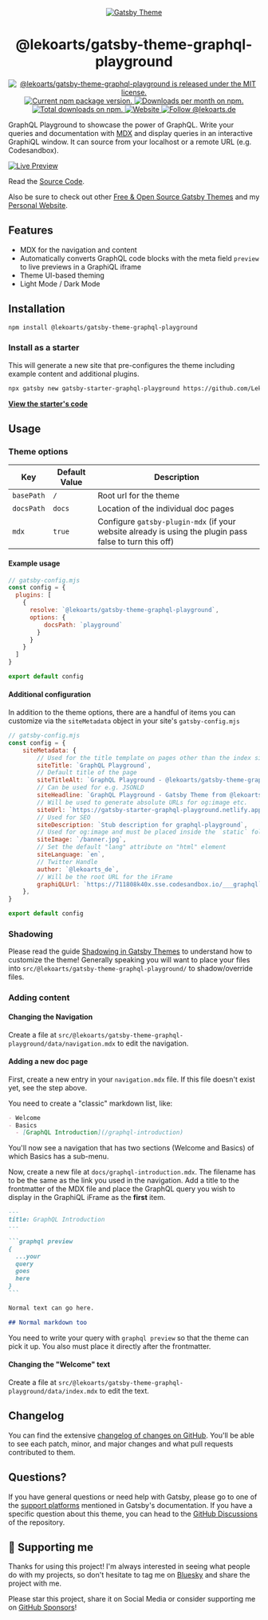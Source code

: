 <p align="center">
  <a href="https://themes.lekoarts.de">
    <img alt="Gatsby Theme" src="https://img.lekoarts.de/gatsby/gatsby-themes-illustration.png" />
  </a>
</p>
<h1 align="center">
  @lekoarts/gatsby-theme-graphql-playground
</h1>

<p align="center">
  <a href="https://github.com/LekoArts/gatsby-themes/blob/main/LICENSE">
    <img src="https://img.shields.io/badge/license-MIT-blue.svg" alt="@lekoarts/gatsby-theme-graphql-playground is released under the MIT license." />
  </a>
  <a href="https://www.npmjs.org/package/@lekoarts/gatsby-theme-graphql-playground">
    <img src="https://img.shields.io/npm/v/@lekoarts/gatsby-theme-graphql-playground.svg" alt="Current npm package version." />
  </a>
  <a href="https://npmcharts.com/compare/@lekoarts/gatsby-theme-graphql-playground?minimal=true">
    <img src="https://img.shields.io/npm/dm/@lekoarts/gatsby-theme-graphql-playground.svg" alt="Downloads per month on npm." />
  </a>
  <a href="https://npmcharts.com/compare/@lekoarts/gatsby-theme-graphql-playground?minimal=true">
    <img src="https://img.shields.io/npm/dt/@lekoarts/gatsby-theme-graphql-playground.svg" alt="Total downloads on npm." />
  </a>
  <a href="https://www.lekoarts.de?utm_source=graphql-playground&utm_medium=Theme">
    <img alt="Website" src="https://img.shields.io/badge/-website-blue">
  </a>
<a href="https://bsky.app/profile/lekoarts.de">
  <img src="https://img.shields.io/badge/Bluesky-0285FF?logo=bluesky&logoColor=fff" alt="Follow @lekoarts.de" />
</a>
</p>

GraphQL Playground to showcase the power of GraphQL. Write your queries and documentation with [MDX](https://mdxjs.com/) and display queries in an interactive GraphiQL window. It can source from your localhost or a remote URL (e.g. Codesandbox).

[![Live Preview](https://img.lekoarts.de/gatsby/preview.svg)](https://gatsby-starter-graphql-playground.netlify.app)

Read the [Source Code](https://github.com/LekoArts/gatsby-starter-graphql-playground).

Also be sure to check out other [Free & Open Source Gatsby Themes](https://themes.lekoarts.de) and my [Personal Website](https://www.lekoarts.de?utm_source=graphql-playground&utm_medium=Theme).

## Features

- MDX for the navigation and content
- Automatically converts GraphQL code blocks with the meta field `preview` to live previews in a GraphiQL iframe
- Theme UI-based theming
- Light Mode / Dark Mode

## Installation

```sh
npm install @lekoarts/gatsby-theme-graphql-playground
```

### Install as a starter

This will generate a new site that pre-configures the theme including example content and additional plugins.

```sh
npx gatsby new gatsby-starter-graphql-playground https://github.com/LekoArts/gatsby-starter-graphql-playground
```

[**View the starter's code**](https://github.com/LekoArts/gatsby-starter-graphql-playground)

## Usage

### Theme options

| Key        | Default Value | Description                                                                                             |
| ---------- | ------------- | ------------------------------------------------------------------------------------------------------- |
| `basePath` | `/`           | Root url for the theme                                                                                  |
| `docsPath` | `docs`        | Location of the individual doc pages                                                                    |
| `mdx`      | `true`        | Configure `gatsby-plugin-mdx` (if your website already is using the plugin pass false to turn this off) |

#### Example usage

```js
// gatsby-config.mjs
const config = {
  plugins: [
    {
      resolve: `@lekoarts/gatsby-theme-graphql-playground`,
      options: {
          docsPath: `playground`
        }
      }
    }
  ]
}

export default config
```

#### Additional configuration

In addition to the theme options, there are a handful of items you can customize via the `siteMetadata` object in your site's `gatsby-config.mjs`

```js
// gatsby-config.mjs
const config = {
	siteMetadata: {
		// Used for the title template on pages other than the index site
		siteTitle: `GraphQL Playground`,
		// Default title of the page
		siteTitleAlt: `GraphQL Playground - @lekoarts/gatsby-theme-graphql-playground`,
		// Can be used for e.g. JSONLD
		siteHeadline: `GraphQL Playground - Gatsby Theme from @lekoarts`,
		// Will be used to generate absolute URLs for og:image etc.
		siteUrl: `https://gatsby-starter-graphql-playground.netlify.app`,
		// Used for SEO
		siteDescription: `Stub description for graphql-playground`,
		// Used for og:image and must be placed inside the `static` folder
		siteImage: `/banner.jpg`,
		// Set the default "lang" attribute on "html" element
		siteLanguage: `en`,
		// Twitter Handle
		author: `@lekoarts_de`,
		// Will be the root URL for the iFrame
		graphiQLUrl: `https://711808k40x.sse.codesandbox.io/___graphql`,
	},
}

export default config
```

### Shadowing

Please read the guide [Shadowing in Gatsby Themes](https://www.gatsbyjs.com/docs/how-to/plugins-and-themes/shadowing/) to understand how to customize the theme! Generally speaking you will want to place your files into `src/@lekoarts/gatsby-theme-graphql-playground/` to shadow/override files.

### Adding content

#### Changing the Navigation

Create a file at `src/@lekoarts/gatsby-theme-graphql-playground/data/navigation.mdx` to edit the navigation.

#### Adding a new doc page

First, create a new entry in your `navigation.mdx` file. If this file doesn't exist yet, see the step above.

You need to create a "classic" markdown list, like:

```markdown
- Welcome
- Basics
  - [GraphQL Introduction](/graphql-introduction)
```

You'll now see a navigation that has two sections (Welcome and Basics) of which Basics has a sub-menu.

Now, create a new file at `docs/graphql-introduction.mdx`. The filename has to be the same as the link you used in the navigation.
Add a title to the frontmatter of the MDX file and place the GraphQL query you wish to display in the GraphiQL iFrame as the **first** item.

````markdown
---
title: GraphQL Introduction
---

```graphql preview
{
  ...your
  query
  goes
  here
}
```

Normal text can go here.

## Normal markdown too
````

You need to write your query with `graphql preview` so that the theme can pick it up. You also must place it directly after the frontmatter.

#### Changing the "Welcome" text

Create a file at `src/@lekoarts/gatsby-theme-graphql-playground/data/index.mdx` to edit the text.

## Changelog

You can find the extensive [changelog of changes on GitHub](https://github.com/LekoArts/gatsby-themes/blob/main/themes/gatsby-theme-graphql-playground/CHANGELOG.md). You'll be able to see each patch, minor, and major changes and what pull requests contributed to them.

## Questions?

If you have general questions or need help with Gatsby, please go to one of the [support platforms](https://www.gatsbyjs.com/contributing/community/#where-to-get-support) mentioned in Gatsby's documentation. If you have a specific question about this theme, you can head to the [GitHub Discussions](https://github.com/LekoArts/gatsby-themes/discussions) of the repository.

## 🌟 Supporting me

Thanks for using this project! I'm always interested in seeing what people do with my projects, so don't hesitate to tag me on [Bluesky](https://bsky.app/profile/lekoarts.de) and share the project with me.

Please star this project, share it on Social Media or consider supporting me on [GitHub Sponsors](https://github.com/sponsors/LekoArts)!
